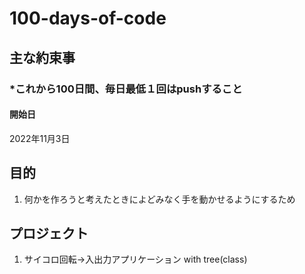 # 100-days-of-code

## 主な約束事
### *これから100日間、毎日最低１回はpushすること

#### 開始日
2022年11月3日

## 目的
1. 何かを作ろうと考えたときによどみなく手を動かせるようにするため

## プロジェクト
1. サイコロ回転->入出力アプリケーション with tree(class)
